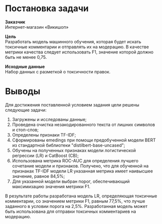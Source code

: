 # Постановка задачи

**Заказчик**  
Интернет-магазин «Викишоп»

**Цель**  
Разработать модель машинного обучения, которая будет искать токсичные комментарии и отправлять их на модерацию.
В качестве метрики качества следует использовать F1, значение которой должно быть не менее 0,75.

**Исходные данные**  
Набор данных с разметкой о токсичности правок.

# Выводы

Для достижения поставленной условием задания цели решены следующие задачи:
1. Загружены и исследованы данные;
1. Проведена очистка незакодированного текста от лишних символов и стоп-слов;
1. Определены признаки TF-IDF;
1. Сформированы emedings при помощи предобученной модели BERT из стандартной библиотеки "distilbert-base-uncased"; 
1. Обучены на полученных признаках модели логистической регрессии (LR) и CatBoost (CB);
1. Использована метрика ROC-AUC для определения лучшего сочетание модели и признаков. 
Получено, что для обученной на признаках TF-IDF модели LR указанная метрика имеет наивысшее значение, равное 84,5%;
1. Для указанной модели выбран порог, обеспечивающий максимизацию значения метрики F1. 

В результате работы разработана модель LR, определяющая токсичные комментарии, со значением метрики F1, равным 77,5%, что лучше заданного в условии порога на 2,5%.
Разработанная модель может быть использована для отправки токсичных комментариев на модерацию.
